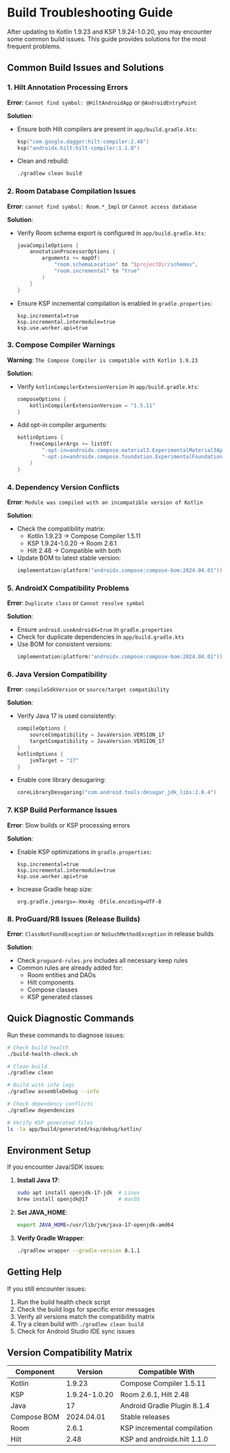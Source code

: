 # Build Troubleshooting Guide

After updating to Kotlin 1.9.23 and KSP 1.9.24-1.0.20, you may encounter some common build issues. This guide provides solutions for the most frequent problems.

## Common Build Issues and Solutions

### 1. Hilt Annotation Processing Errors

**Error**: `Cannot find symbol: @HiltAndroidApp` or `@AndroidEntryPoint`

**Solution**:
- Ensure both Hilt compilers are present in `app/build.gradle.kts`:
  ```kotlin
  ksp("com.google.dagger:hilt-compiler:2.48")
  ksp("androidx.hilt:hilt-compiler:1.1.0")
  ```
- Clean and rebuild:
  ```bash
  ./gradlew clean build
  ```

### 2. Room Database Compilation Issues

**Error**: `cannot find symbol: Room.*_Impl` or `Cannot access database`

**Solution**:
- Verify Room schema export is configured in `app/build.gradle.kts`:
  ```kotlin
  javaCompileOptions {
      annotationProcessorOptions {
          arguments += mapOf(
              "room.schemaLocation" to "$projectDir/schemas",
              "room.incremental" to "true"
          )
      }
  }
  ```
- Ensure KSP incremental compilation is enabled in `gradle.properties`:
  ```properties
  ksp.incremental=true
  ksp.incremental.intermodule=true
  ksp.use.worker.api=true
  ```

### 3. Compose Compiler Warnings

**Warning**: `The Compose Compiler is compatible with Kotlin 1.9.23`

**Solution**:
- Verify `kotlinCompilerExtensionVersion` in `app/build.gradle.kts`:
  ```kotlin
  composeOptions {
      kotlinCompilerExtensionVersion = "1.5.11"
  }
  ```
- Add opt-in compiler arguments:
  ```kotlin
  kotlinOptions {
      freeCompilerArgs += listOf(
          "-opt-in=androidx.compose.material3.ExperimentalMaterial3Api",
          "-opt-in=androidx.compose.foundation.ExperimentalFoundationApi"
      )
  }
  ```

### 4. Dependency Version Conflicts

**Error**: `Module was compiled with an incompatible version of Kotlin`

**Solution**:
- Check the compatibility matrix:
  - Kotlin 1.9.23 → Compose Compiler 1.5.11
  - KSP 1.9.24-1.0.20 → Room 2.6.1
  - Hilt 2.48 → Compatible with both
- Update BOM to latest stable version:
  ```kotlin
  implementation(platform("androidx.compose:compose-bom:2024.04.01"))
  ```

### 5. AndroidX Compatibility Problems

**Error**: `Duplicate class` or `Cannot resolve symbol`

**Solution**:
- Ensure `android.useAndroidX=true` in `gradle.properties`
- Check for duplicate dependencies in `app/build.gradle.kts`
- Use BOM for consistent versions:
  ```kotlin
  implementation(platform("androidx.compose:compose-bom:2024.04.01"))
  ```

### 6. Java Version Compatibility

**Error**: `compileSdkVersion` or `source/target compatibility`

**Solution**:
- Verify Java 17 is used consistently:
  ```kotlin
  compileOptions {
      sourceCompatibility = JavaVersion.VERSION_17
      targetCompatibility = JavaVersion.VERSION_17
  }
  kotlinOptions {
      jvmTarget = "17"
  }
  ```
- Enable core library desugaring:
  ```kotlin
  coreLibraryDesugaring("com.android.tools:desugar_jdk_libs:2.0.4")
  ```

### 7. KSP Build Performance Issues

**Error**: Slow builds or KSP processing errors

**Solution**:
- Enable KSP optimizations in `gradle.properties`:
  ```properties
  ksp.incremental=true
  ksp.incremental.intermodule=true
  ksp.use.worker.api=true
  ```
- Increase Gradle heap size:
  ```properties
  org.gradle.jvmargs=-Xmx4g -Dfile.encoding=UTF-8
  ```

### 8. ProGuard/R8 Issues (Release Builds)

**Error**: `ClassNotFoundException` or `NoSuchMethodException` in release builds

**Solution**:
- Check `proguard-rules.pro` includes all necessary keep rules
- Common rules are already added for:
  - Room entities and DAOs
  - Hilt components
  - Compose classes
  - KSP generated classes

## Quick Diagnostic Commands

Run these commands to diagnose issues:

```bash
# Check build health
./build-health-check.sh

# Clean build
./gradlew clean

# Build with info logs
./gradlew assembleDebug --info

# Check dependency conflicts
./gradlew dependencies

# Verify KSP generated files
ls -la app/build/generated/ksp/debug/kotlin/
```

## Environment Setup

If you encounter Java/SDK issues:

1. **Install Java 17**:
   ```bash
   sudo apt install openjdk-17-jdk  # Linux
   brew install openjdk@17          # macOS
   ```

2. **Set JAVA_HOME**:
   ```bash
   export JAVA_HOME=/usr/lib/jvm/java-17-openjdk-amd64
   ```

3. **Verify Gradle Wrapper**:
   ```bash
   ./gradlew wrapper --gradle-version 8.1.1
   ```

## Getting Help

If you still encounter issues:

1. Run the build health check script
2. Check the build logs for specific error messages
3. Verify all versions match the compatibility matrix
4. Try a clean build with `./gradlew clean build`
5. Check for Android Studio IDE sync issues

## Version Compatibility Matrix

| Component | Version | Compatible With |
|-----------|---------|-----------------|
| Kotlin | 1.9.23 | Compose Compiler 1.5.11 |
| KSP | 1.9.24-1.0.20 | Room 2.6.1, Hilt 2.48 |
| Java | 17 | Android Gradle Plugin 8.1.4 |
| Compose BOM | 2024.04.01 | Stable releases |
| Room | 2.6.1 | KSP incremental compilation |
| Hilt | 2.48 | KSP and androidx.hilt 1.1.0 |